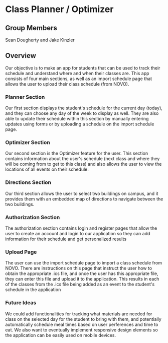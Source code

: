 # Class Planner / Optimizer

## Group Members
Sean Dougherty and Jake Kinzler

## Overview
Our objective is to make an app for students that can be used to track their schedule and understand where and when their classes are. This app consists of four main sections, as well as an import schedule page that allows the user to upload their class schedule (from NOVO).

### Planner Section
Our first section displays the student's schedule for the current day (today), and they can choose any day of the week to display as well. They are also able to update their schedule within this section by manually entering updates using forms or by uploading a schedule on the import schedule page. 

### Optimizer Section
Our second section is the Optimizer feature for the user. This section contains information about the user's schedule (next class and where they will be coming from to get to this class) and also allows the user to view the locations of all events on their schedule.

### Directions Section
Our third section allows the user to select two buildings on campus, and it provides them with an embedded map of directions to navigate between the two buildings.

### Authorization Section
The authorization section contains login and register pages that allow the user to create an account and login to our application so they can add information for their schedule and get personalized results

### Upload Page
The user can use the import schedule page to import a class schedule from NOVO. There are instructions on this page that instruct the user how to obtain the appropriate .ics file, and once the user has this appropriate file, they can enter this file and upload it to the application. This results in each of the classes from the .ics file being added as an event to the student's schedule in the application

### Future Ideas
We could add functionalities for tracking what materials are needed for class on the selected day for the student to bring with them, and potentially automatically schedule meal times based on user perferences and time to eat. We also want to eventually implement responsive design elements so the application can be easily used on mobile devices.
